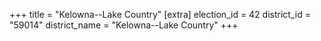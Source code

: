 +++
title = "Kelowna--Lake Country"
[extra]
election_id = 42
district_id = "59014"
district_name = "Kelowna--Lake Country"
+++
